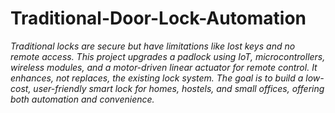 # Traditional-Door-Lock-Automation

<p><i> Traditional locks are secure but have limitations like lost keys and no remote access. This project upgrades a padlock using IoT, microcontrollers, wireless modules, and a motor-driven linear actuator for remote control. It enhances, not replaces, the existing lock system. The goal is to build a low-cost, user-friendly smart lock for homes, hostels, and small offices, offering both automation and convenience. </i></p>